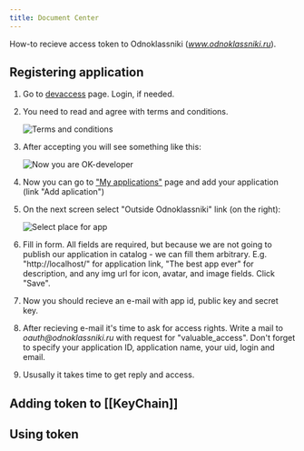 ```yaml
---
title: Document Center
---
```


How-to recieve access token to Odnoklassniki (_www.odnoklassniki.ru_).

## Registering application

1. Go to [devaccess](http://www.odnoklassniki.ru/devaccess) page. Login, if needed.

2. You need to read and agree with terms and conditions.

    ![Terms and conditions](https://dl.dropboxusercontent.com/u/81437006/smapy/token_ok_1.png)

3. After accepting you will see something like this:

    ![Now you are OK-developer](https://dl.dropboxusercontent.com/u/81437006/smapy/token_ok_2.PNG)

4. Now you can go to ["My applications"](http://www.odnoklassniki.ru/dk?st.cmd=appsInfoMyDevList) page and add your application (link "Add aplication")

5. On the next screen select "Outside Odnoklassniki" link (on the right):

    ![Select place for app](https://dl.dropboxusercontent.com/u/81437006/smapy/token_ok_3.PNG)

6. Fill in form. All fields are required, but because we are not going to publish our application in catalog - we can fill them arbitrary. E.g. "http://localhost/" for application link, "The best app ever" for description, and any img url for icon, avatar, and image fields. Click "Save".

7. Now you should recieve an e-mail with app id, public key and secret key.

8. After recieving e-mail it's time to ask for access rights. Write a mail to _oauth@odnoklassniki.ru_ with request for "valuable_access". Don't forget to specify your application ID, application name, your uid, login and email.

9. Ususally it takes time to get reply and access.

## Adding token to [[KeyChain]]

## Using token
